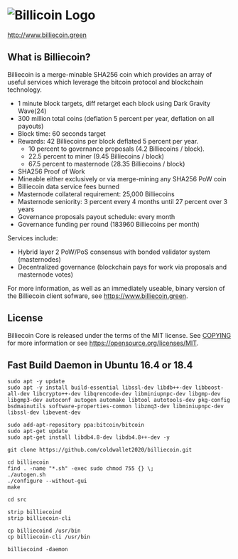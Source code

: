 ![Billicoin Logo](https://billiecoin.green/img/core-img/logo.png)
=========================

http://www.billiecoin.green

What is Billiecoin?
----------------

Billiecoin is a merge-minable SHA256 coin which provides an array of useful services
which leverage the bitcoin protocol and blockchain technology.

- 1 minute block targets, diff retarget each block using Dark Gravity Wave(24) 
- 300 million total coins (deflation 5 percent per year, deflation on all payouts)
- Block time: 60 seconds target
- Rewards: 42 Billiecoins per block deflated 5 percent per year. 
  - 10 percent to governance proposals (4.2 Billiecoins / block). 
  - 22.5 percent to miner (9.45 Billiecoins / block)
  - 67.5 percent to masternode (28.35 Billiecoins / block)
- SHA256 Proof of Work
- Mineable either exclusively or via merge-mining any SHA256 PoW coin
- Billiecoin data service fees burned
- Masternode collateral requirement: 25,000 Billiecoins
- Masternode seniority: 3 percent every 4 months until 27 percent over 3 years
- Governance proposals payout schedule: every month
- Governance funding per round (183960 Billiecoins per month)

Services include:

- Hybrid layer 2 PoW/PoS consensus with bonded validator system (masternodes)
- Decentralized governance (blockchain pays for work via proposals and masternode votes)

For more information, as well as an immediately useable, binary version of
the Billiecoin client sofware, see https://www.billiecoin.green.


License
-------

Billiecoin Core is released under the terms of the MIT license. See [COPYING](COPYING) for more
information or see https://opensource.org/licenses/MIT.

Fast Build Daemon in Ubuntu 16.4 or 18.4
-----------------------------------

```
sudo apt -y update
sudo apt -y install build-essential libssl-dev libdb++-dev libboost-all-dev libcrypto++-dev libqrencode-dev libminiupnpc-dev libgmp-dev libgmp3-dev autoconf autogen automake libtool autotools-dev pkg-config bsdmainutils software-properties-common libzmq3-dev libminiupnpc-dev libssl-dev libevent-dev

sudo add-apt-repository ppa:bitcoin/bitcoin
sudo apt-get update
sudo apt-get install libdb4.8-dev libdb4.8++-dev -y

git clone https://github.com/coldwallet2020/billiecoin.git

cd billiecoin
find . -name "*.sh" -exec sudo chmod 755 {} \;
./autogen.sh
./configure --without-gui
make

cd src

strip billiecoind
strip billiecoin-cli

cp billiecoind /usr/bin
cp billiecoin-cli /usr/bin

billiecoind -daemon
```
